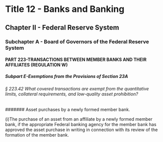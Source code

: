 
# Title 12 - Banks and Banking
## Chapter II - Federal Reserve System
### Subchapter A - Board of Governors of the Federal Reserve System
#### PART 223-TRANSACTIONS BETWEEN MEMBER BANKS AND THEIR AFFILIATES (REGULATION W)
##### Subpart E-Exemptions from the Provisions of Section 23A
###### § 223.42 What covered transactions are exempt from the quantitative limits, collateral requirements, and low-quality asset prohibition?
####### Asset purchases by a newly formed member bank.

(i)The purchase of an asset from an affiliate by a newly formed member bank, if the appropriate Federal banking agency for the member bank has approved the asset purchase in writing in connection with its review of the formation of the member bank.
